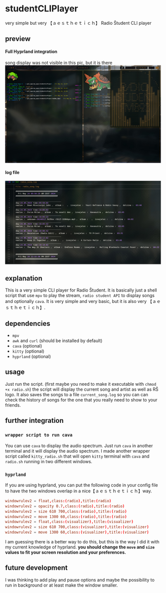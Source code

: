 # studentCLIPlayer
very simple but very 【﻿ａｅｓｔｈｅｔｉｃｈ】 Radio Študent CLI player

## preview
#### Full Hyprland integration
song display was not visible in this pic, but it is there
![preview](./readme_imgs/hyprland_integration.jpg)

#### log file
![preview](./readme_imgs/log_file.jpg)


## explanation
This is a very simple CLI player for Radio Študent. It is basically just a shell script that use  `mpv` to play the stream, `radio student API` to display songs and optionally `cava`. It is very simple and very basic, but it is also very 【﻿ａｅｓｔｈｅｔｉｃｈ】.

## dependencies
- `mpv`
- `awk` and `curl` (should be installed by default)
- `cava` (optional)
- `kitty` (optional)
- `hyprland` (optional)

## usage
Just run the script. (first maybe you need to make it executable with `chmod +x radio.sh`)
the script will display the current song and artist as well as RŠ logo. It also saves the songs to a file `current_song.log` so you can can check the history of songs for the one that you really need to show to your friends.

## further integration

### `wrapper script to run cava`
You can use `cava` to display the audio spectrum. Just run `cava` in another terminal and it will display the audio spectrum. I made another wrapper script called `kitty_radio.sh` that will open `kitty` terminal with `cava` and `radio.sh` running in two different windows.

### `hyprland`
If you are using hyprland, you can put the following code in your config file to have the two windows overlap in a nice【﻿ａｅｓｔｈｅｔｉｃｈ】way.
```hyprland.conf
windowrulev2 = float,class:(radio),title:(radio)
windowrulev2 = opacity 0.7,class:(radio),title:(radio)
windowrulev2 = size 610 700,class:(radio),title:(radio)
windowrulev2 = move 1300 60,class:(radio),title:(radio)
windowrulev2 = float,class:(visualizer),title:(visualizer)
windowrulev2 = size 610 700,class:(visualizer),title:(visualizer)
windowrulev2 = move 1300 60,class:(visualizer),title:(visualizer)
```
I am guessing there is a better way to do this, but this is the way I did it with my current knowledge of hyprland. 
**you should change the `move` and `size` values to fit your screen resolution and your preferences.**

## future development
I was thinking to add play and pause options and maybe the possibility to run in background or at least make the window smaller.
